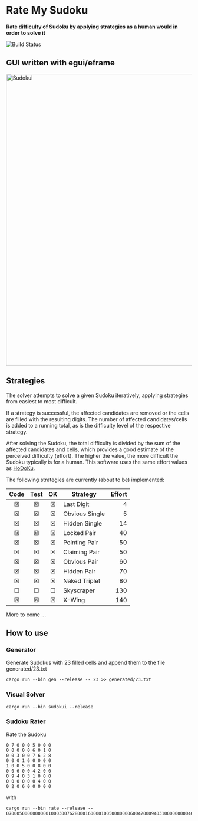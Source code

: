 # Rate My Sudoku

**Rate difficulty of Sudoku by applying strategies as a human would in order to solve it**

![Build Status](https://github.com/607011/sudoku-rater/actions/workflows/main.yml/badge.svg)

## GUI written with egui/eframe

<img width="791" alt="Sudokui" src="https://github.com/user-attachments/assets/b32a10c4-d053-4900-babb-f93a4891a828" />

## Strategies

The solver attempts to solve a given Sudoku iteratively, applying strategies from easiest to most difficult.

If a strategy is successful, the affected candidates are removed or the cells are filled with the resulting digits. The number of affected candidates/cells is added to a running total, as is the difficulty level of the respective strategy.

After solving the Sudoku, the total difficulty is divided by the sum of the affected candidates and cells, which provides a good estimate of the perceived difficulty (effort). The higher the value, the more difficult the Sudoku typically is for a human. This software uses the same effort values as [HoDoKu](https://hodoku.sourceforge.net/).

The following strategies are currently (about to be) implemented:

| Code | Test | OK | Strategy               | Effort |
|:----:|:----:|:--:| ---------------------- | ------:|
| ☒    | ☒    | ☒  | Last Digit             |      4 |
| ☒    | ☒    | ☒  | Obvious Single         |      5 |
| ☒    | ☒    | ☒  | Hidden Single          |     14 |
| ☒    | ☒    | ☒  | Locked Pair            |     40 |
| ☒    | ☒    | ☒  | Pointing Pair          |     50 |
| ☒    | ☒    | ☒  | Claiming Pair          |     50 |
| ☒    | ☒    | ☒  | Obvious Pair           |     60 |
| ☒    | ☒    | ☒  | Hidden Pair            |     70 |
| ☒    | ☒    | ☒  | Naked Triplet          |     80 |
| ☐    | ☐    | ☐  | Skyscraper             |    130 |
| ☒    | ☒    | ☒  | X-Wing                 |    140 |

More to come …

## How to use

### Generator 

Generate Sudokus with 23 filled cells and append them to the file generated/23.txt

```
cargo run --bin gen --release -- 23 >> generated/23.txt
```

### Visual Solver

```
cargo run --bin sudokui --release
```

### Sudoku Rater

Rate the Sudoku

```
0 7 0 0 0 5 0 0 0
0 0 0 0 0 6 0 1 0
0 0 3 0 0 7 6 2 8
0 0 0 1 6 0 0 0 0
1 0 0 5 0 0 8 0 0
0 0 6 0 0 4 2 0 0
0 9 4 0 3 1 0 0 0
0 0 0 0 0 0 4 0 0
0 2 0 6 0 0 0 0 0
```

with

```
cargo run --bin rate --release -- 070005000000000010003007628000160000100500800006004200094031000000000400020600000
```
